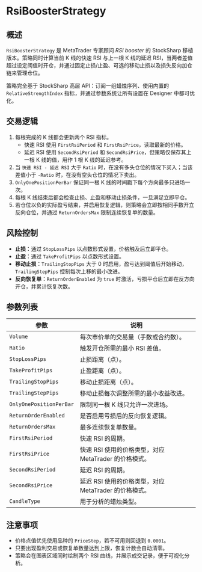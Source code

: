 # RsiBoosterStrategy

## 概述

`RsiBoosterStrategy` 是 MetaTrader 专家顾问 *RSI booster* 的 StockSharp 移植版本。策略同时计算当前 K 线的快速 RSI 与上一根 K 线的延迟 RSI，当两者差值超过设定阈值时开仓，并通过固定止损/止盈、可选的移动止损以及损失反向加仓链来管理仓位。

策略完全基于 StockSharp 高层 API：订阅一组蜡烛序列、使用内置的 `RelativeStrengthIndex` 指标，并通过参数系统让所有设置在 Designer 中都可优化。

## 交易逻辑

1. 每根完成的 K 线都会更新两个 RSI 指标。
   * 快速 RSI 使用 `FirstRsiPeriod` 和 `FirstRsiPrice`，读取最新的价格。
   * 延迟 RSI 使用 `SecondRsiPeriod` 和 `SecondRsiPrice`，但策略仅保存其上一根 K 线的值，用作 1 根 K 线的延迟参考。
2. 当 `快速 RSI - 延迟 RSI` 大于 `Ratio` 时，在没有多头仓位的情况下买入；当该差值小于 `-Ratio` 时，在没有空头仓位的情况下卖出。
3. `OnlyOnePositionPerBar` 保证同一根 K 线的时间戳下每个方向最多只进场一次。
4. 每根 K 线结束后都会检查止损、止盈和移动止损条件，一旦满足立即平仓。
5. 若仓位以负的实际盈亏结束，并启用恢复逻辑，则策略会立即按相同手数开立反向仓位，并通过 `ReturnOrdersMax` 限制连续恢复单的数量。

## 风险控制

* **止损**：通过 `StopLossPips` 以点数形式设置，价格触及后立即平仓。
* **止盈**：通过 `TakeProfitPips` 以点数形式设置。
* **移动止损**：`TrailingStopPips` 大于 0 时启用，盈亏达到阈值后开始移动，`TrailingStepPips` 控制每次上移的最小改进。
* **反向恢复单**：`ReturnOrderEnabled` 为 `true` 时激活，亏损平仓后立即在反方向开仓，并累计恢复次数。

## 参数列表

| 参数 | 说明 |
|------|------|
| `Volume` | 每次市价单的交易量（手数或合约数）。 |
| `Ratio` | 触发开仓所需的最小 RSI 差值。 |
| `StopLossPips` | 止损距离（点）。 |
| `TakeProfitPips` | 止盈距离（点）。 |
| `TrailingStopPips` | 移动止损距离（点）。 |
| `TrailingStepPips` | 移动止损每次调整所需的最小收益改进。 |
| `OnlyOnePositionPerBar` | 限制同一根 K 线只允许一次进场。 |
| `ReturnOrderEnabled` | 是否启用亏损后的反向恢复逻辑。 |
| `ReturnOrdersMax` | 最多连续恢复单数量。 |
| `FirstRsiPeriod` | 快速 RSI 的周期。 |
| `FirstRsiPrice` | 快速 RSI 使用的价格类型，对应 MetaTrader 的价格模式。 |
| `SecondRsiPeriod` | 延迟 RSI 的周期。 |
| `SecondRsiPrice` | 延迟 RSI 使用的价格类型，对应 MetaTrader 的价格模式。 |
| `CandleType` | 用于分析的蜡烛类型。 |

## 注意事项

* 价格点值优先使用品种的 `PriceStep`，若不可用则回退到 `0.0001`。
* 只要出现盈利交易或恢复单数量达到上限，恢复计数会自动清零。
* 策略会在图表区域同时绘制两个 RSI 曲线，并展示成交记录，便于可视化分析。
